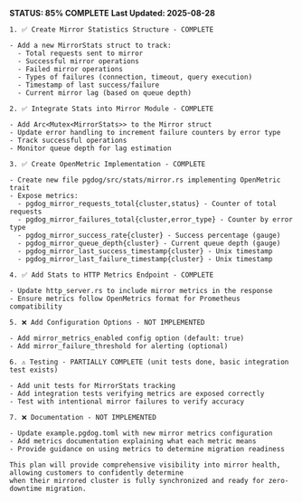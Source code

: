 **STATUS: 85% COMPLETE**
**Last Updated: 2025-08-28**

    1. ✅ Create Mirror Statistics Structure - COMPLETE

    - Add a new MirrorStats struct to track:
      - Total requests sent to mirror
      - Successful mirror operations
      - Failed mirror operations  
      - Types of failures (connection, timeout, query execution)
      - Timestamp of last success/failure
      - Current mirror lag (based on queue depth)

    2. ✅ Integrate Stats into Mirror Module - COMPLETE

    - Add Arc<Mutex<MirrorStats>> to the Mirror struct
    - Update error handling to increment failure counters by error type
    - Track successful operations
    - Monitor queue depth for lag estimation

    3. ✅ Create OpenMetric Implementation - COMPLETE

    - Create new file pgdog/src/stats/mirror.rs implementing OpenMetric trait
    - Expose metrics:
      - pgdog_mirror_requests_total{cluster,status} - Counter of total requests
      - pgdog_mirror_failures_total{cluster,error_type} - Counter by error type
      - pgdog_mirror_success_rate{cluster} - Success percentage (gauge)
      - pgdog_mirror_queue_depth{cluster} - Current queue depth (gauge)
      - pgdog_mirror_last_success_timestamp{cluster} - Unix timestamp
      - pgdog_mirror_last_failure_timestamp{cluster} - Unix timestamp

    4. ✅ Add Stats to HTTP Metrics Endpoint - COMPLETE

    - Update http_server.rs to include mirror metrics in the response
    - Ensure metrics follow OpenMetrics format for Prometheus compatibility

    5. ❌ Add Configuration Options - NOT IMPLEMENTED

    - Add mirror_metrics_enabled config option (default: true)
    - Add mirror_failure_threshold for alerting (optional)

    6. ⚠️ Testing - PARTIALLY COMPLETE (unit tests done, basic integration test exists)

    - Add unit tests for MirrorStats tracking
    - Add integration tests verifying metrics are exposed correctly
    - Test with intentional mirror failures to verify accuracy

    7. ❌ Documentation - NOT IMPLEMENTED

    - Update example.pgdog.toml with new mirror metrics configuration
    - Add metrics documentation explaining what each metric means
    - Provide guidance on using metrics to determine migration readiness

    This plan will provide comprehensive visibility into mirror health, allowing customers to confidently determine 
    when their mirrored cluster is fully synchronized and ready for zero-downtime migration.
